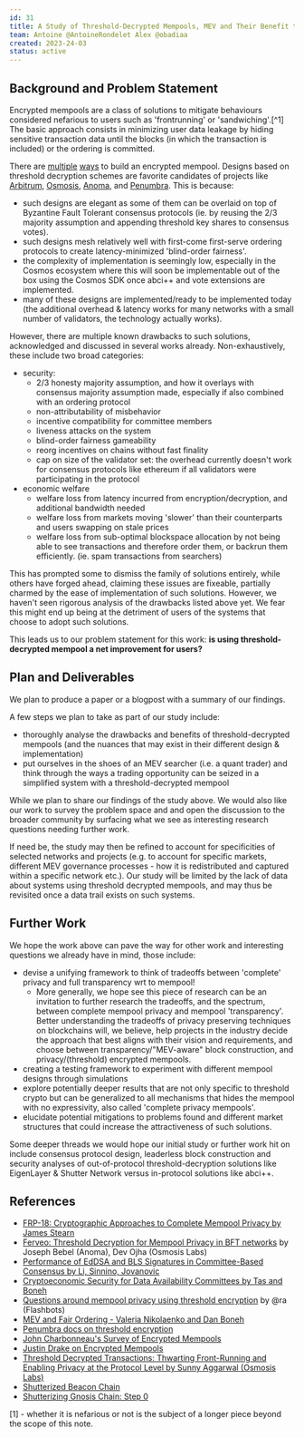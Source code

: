 ```yaml
---
id: 31
title: A Study of Threshold-Decrypted Mempools, MEV and Their Benefit to Users
team: Antoine @AntoineRondelet Alex @obadiaa 
created: 2023-24-03
status: active
---
```


## Background and Problem Statement

Encrypted mempools are a class of solutions to mitigate behaviours considered nefarious to users such as 'frontrunning' or 'sandwiching'.[^1] The basic approach consists in minimizing user data leakage by hiding sensitive transaction data until the blocks (in which the transaction is included) or the ordering is committed. 

There are [multiple](https://joncharbonneau.substack.com/p/encrypted-mempools) [ways](https://github.com/JBStearn/FRP-18/blob/main/Cryptographic_Approaches_to_Complete_Mempool_Privacy.pdf) to build an encrypted mempool. Designs based on threshold decryption schemes are favorite candidates of projects like [Arbitrum](https://blog.chain.link/arbitrum-and-chainlink-fair-sequencing-services/), [Osmosis](), [Anoma](https://github.com/anoma/ferveo), and [Penumbra](https://protocol.penumbra.zone/main/crypto/flow-encryption/threshold-encryption.html). This is because:
* such designs are elegant as some of them can be overlaid on top of Byzantine Fault Tolerant consensus protocols (ie. by reusing the 2/3 majority assumption and appending threshold key shares to consensus votes).
* such designs mesh relatively well with first-come first-serve ordering protocols to create latency-minimized 'blind-order fairness'.
* the complexity of implementation is seemingly low, especially in the Cosmos ecosystem where this will soon be implementable out of the box using the Cosmos SDK once abci++ and vote extensions are implemented.
* many of these designs are implemented/ready to be implemented today (the additional overhead & latency works for many networks with a small number of validators, the technology actually works).

However, there are multiple known drawbacks to such solutions, acknowledged and discussed in several works already. Non-exhaustively, these include two broad categories:
* security:
    * 2/3 honesty majority assumption, and how it overlays with consensus majority assumption made, especially if also combined with an ordering protocol
    * non-attributability of misbehavior
    * incentive compatibility for committee members
    * liveness attacks on the system 
    * blind-order fairness gameability
    * reorg incentives on chains without fast finality
    * cap on size of the validator set: the overhead currently doesn't work for consensus protocols like ethereum if all validators were participating in the protocol
* economic welfare
    * welfare loss from latency incurred from encryption/decryption, and additional bandwidth needed
    * welfare loss from markets moving 'slower' than their counterparts and users swapping on stale prices
    * welfare loss from sub-optimal blockspace allocation by not being able to see transactions and therefore order them, or backrun them efficiently. (ie. spam transactions from searchers)


This has prompted some to dismiss the family of solutions entirely, while others have forged ahead, claiming these issues are fixeable, partially charmed by the ease of implementation of such solutions. However, we haven't seen rigorous analysis of the drawbacks listed above yet. We fear this might end up being at the detriment of users of the systems that choose to adopt such solutions.

This leads us to our problem statement for this work: **is using threshold-decrypted mempool a net improvement for users?** 

## Plan and Deliverables

We plan to produce a paper or a blogpost with a summary of our findings.

A few steps we plan to take as part of our study include:
* thoroughly analyse the drawbacks and benefits of threshold-decrypted mempools (and the nuances that may exist in their different design & implementation)
* put ourselves in the shoes of an MEV searcher (i.e. a quant trader) and think through the ways a trading opportunity can be seized in a simplified system with a threshold-decrypted mempool

While we plan to share our findings of the study above. We would also like our work to survey the problem space and and open the discussion to the broader community by surfacing what we see as interesting research questions needing further work.

If need be, the study may then be refined to account for specificities of selected networks and projects (e.g. to account for specific markets, different MEV governance processes - how it is redistributed and captured within a specific network etc.). Our study will be limited by the lack of data about systems using threshold decrypted mempools, and may thus be revisited once a data trail exists on such systems.

## Further Work

We hope the work above can pave the way for other work and interesting questions we already have in mind, those include:
- devise a unifying framework to think of tradeoffs between 'complete' privacy and full transparency wrt to mempool!
    - More generally, we hope see this piece of research can be an invitation to further research the tradeoffs, and the spectrum, between complete mempool privacy and mempool 'transparency'. Better understanding the tradeoffs of privacy preserving techniques on blockchains will, we believe, help projects in the industry decide the approach that best aligns with their vision and requirements, and choose between transparency/"MEV-aware" block construction, and privacy/(threshold) encrypted mempools.
- creating a testing framework to experiment with different mempool designs through simulations
- explore potentially deeper results that are not only specific to threshold crypto but can be generalized to all mechanisms that hides the mempool with no expressivity, also called 'complete privacy mempools'.
- elucidate potential mitigations to problems found and different market structures that could increase the attractiveness of such solutions.


Some deeper threads we would hope our initial study or further work hit on include consensus protocol design, leaderless block construction and security analyses of out-of-protocol threshold-decryption solutions like EigenLayer & Shutter Network versus in-protocol solutions like abci++.

## References

- [FRP-18: Cryptographic Approaches to Complete Mempool Privacy by James Stearn](https://github.com/JBStearn/FRP-18/blob/main/Cryptographic_Approaches_to_Complete_Mempool_Privacy.pdf) 
- [Ferveo: Threshold Decryption for Mempool Privacy in BFT networks](https://eprint.iacr.org/2022/898) by Joseph Bebel (Anoma), Dev Ojha (Osmosis Labs)
- [Performance of EdDSA and BLS Signatures in Committee-Based Consensus by Li, Sinnino, Jovanovic](https://arxiv.org/abs/2302.00418)
- [Cryptoeconomic Security for
Data Availability Committees by Tas and Boneh](https://arxiv.org/pdf/2208.02999.pdf)
- [Questions around mempool privacy using threshold encryption](https://collective.flashbots.net/t/questions-around-mempool-privacy-using-threshold-encryption/520?u=alex) by @ra (Flashbots)
- [MEV and Fair Ordering - Valeria Nikolaenko and Dan Boneh](https://youtu.be/T1bD7_OTD1o)
- [Penumbra docs on threshold encryption](https://protocol.penumbra.zone/main/crypto/flow-encryption/threshold-encryption.html)
- [John Charbonneau's Survey of Encrypted Mempools](https://joncharbonneau.substack.com/p/encrypted-mempools)
- [Justin Drake on Encrypted Mempools](https://youtu.be/XRM0CpGY3sw)
- [Threshold Decrypted Transactions: Thwarting Front-Running and Enabling Privacy at the Protocol Level by Sunny Aggarwal (Osmosis Labs)](https://youtu.be/6WrFlsDSUYg) 
- [Shutterized Beacon Chain](https://ethresear.ch/t/shutterized-beacon-chain/12249)
- [Shutterizing Gnosis Chain: Step 0](https://www.notion.so/Shutterizing-Gnosis-Chain-Step-0-f2b900eea7d744e097a62abd8bacf6e8)


[1] - whether it is nefarious or not is the subject of a longer piece beyond the scope of this note.
